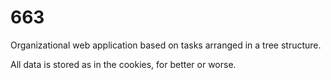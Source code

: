 # 663

Organizational web application based on tasks arranged in a tree structure.

All data is stored as in the cookies, for better or worse.
